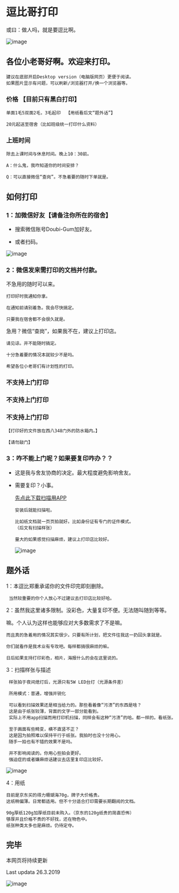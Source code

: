 # 逗比哥打印
   或曰：做人吗，就是要逗比啊。
   
   ![image](https://github.com/DLGum/DLGum.github.io/blob/master/images/3.jpg#width-10)
   
## 各位小老哥好啊。欢迎来打印。

    建议在底部开启Desktop version（电脑版网页）更便于阅读。
    如果图片显示有问题，可以刷新/浏览器打开/换一个浏览器等。

### 价格   【目前只有黑白打印】

    单面1毛5双面2毛，3毛起印  【用纸看后文“题外话”】

    20元起送至宿舍（比如班级统一打印什么资料）

### 上班时间

    除去上课时间与休息时间。晚上10：30前。

    A：什么鬼，我咋知道你的时间安排？

    Q：可以直接微信“查岗”。不急着要的随时下单就是。


## 如何打印

### 1：加微信好友【请备注你所在的宿舍】

* 搜索微信账号Doubi-Gum加好友。

* 或者扫码。

![image](https://github.com/DLGum/DLGum.github.io/blob/master/images/doubi-gum.png)



### 2：微信发来需打印的文档并付款。
 
   不急用的随时可以来。
  
    打印好时我通知你拿。
    
    在通知前请别着急。我会尽快搞定。
    
    只要我在宿舍都不会很久就是。
  
   急用？微信“查岗”，如果我不在，建议上打印店。

    请见谅。并不能随时搞定。
    
    十分急着要的情况本就较少不是吗。
    
    希望各位小老哥们有计划性的打印。

### 不支持上门打印
### 不支持上门打印
### 不支持上门打印

    【打印好的文件放在西八348门外的防水箱内。】
   
    【请勿敲门】



### 3：咋不能上门呢？如果要复印咋办？？

* 这是我与舍友协商的决定。最大程度避免影响舍友。

* 需要复印？小事。

     [先点此下载扫描用APP](https://www.lanzous.com/i3jwj7a)

      安装后就能扫描啦。
      
      比如纸文档就一页页拍就好。比如身份证有专门的证件模式。
      （后文有扫描样张）
      
      量大的如果感觉扫描麻烦，建议上打印店比较好。
  
  
  ![image](https://github.com/DLGum/DLGum.github.io/blob/master/images/2.jpg)
  
## 题外话
  
1：本逗比郑重承诺你的文件印完即刻删除。
     
     当然较重要的你个人放心不过建议去打印店比较好哈。
     
2：虽然我这里诸多限制。没彩色，大量复印不便。无法随叫随到等等。
  
   嘛。个人认为这样也能够应对大多数需求了不是嘛。
     
    而且真的急着用的情况其实很少。只要有所计划，把文件往我这一扔回头拿就是。
     
    你们就看作是我术业有专攻吧。每样都搞很麻烦的嘛。
    
    日后如果支持打印彩色，相片，海报什么的会在这里说的。
     
3：扫描样张与描述
  
     样张拍于夜间熄灯后，光源只有5W LED台灯（光源条件差）
     
     所用模式：普通，增强并锐化
     
     可以看到扫描效果还是相当给力的。那些看着像“污渍”的东西是啥？
     这是由于纸张较薄，背面的文字一部分能看到。
     实际上不用app扫描而用打印机扫描，同样会有这种“污渍”的哈。都一样的。看纸张。
     
     至于画面有些畸变，横不直竖不正？
     这是因为拍照难以保持平行于纸张。我拍时也没十分用心。
     随手一拍也有不错的效果不是吗。
     
     并不影响阅读的。你用心些拍会更好。
     强迫症的或者嫌麻烦话建议去店里复印店比较好。
  
  ![image](https://github.com/DLGum/DLGum.github.io/blob/master/images/scansample.jpg)
  

4：用纸

    目前是京东买的得力珊瑚海70g，牌子大价格贵。
    这纸稍偏薄。日常都适用。但不十分适合打印需要长期翻阅的文档。
   
    90g厚纸120g加厚纸目前未购入。（京东的120g纸贵的简直恐怖）
    够厚并且价格不贵的不好找，还在物色中。
    纸张种类太多也是麻烦。仍待定夺。
  
  
  ## 完毕
  本网页将持续更新
  
  Last updata 26.3.2019

![image](https://github.com/DLGum/DLGum.github.io/blob/master/images/1.jpg)

